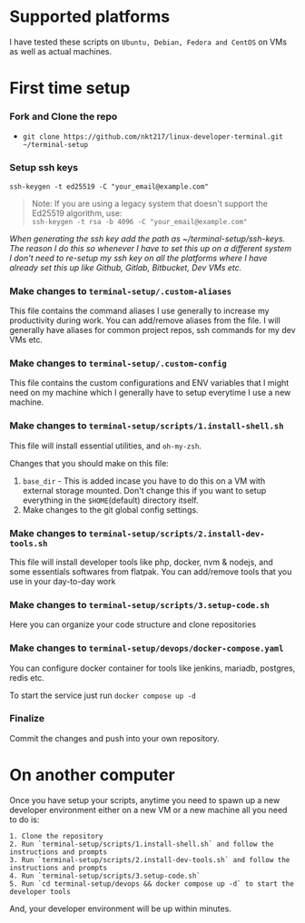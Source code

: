 # Supported platforms

I have tested these scripts on `Ubuntu, Debian, Fedora and CentOS` on VMs as well as actual machines.

# First time setup

### Fork and Clone the repo
* `git clone https://github.com/nkt217/linux-developer-terminal.git ~/terminal-setup`

### Setup ssh keys
`ssh-keygen -t ed25519 -C "your_email@example.com"`

> Note: If you are using a legacy system that doesn't support the Ed25519 algorithm, use: <br>
>`ssh-keygen -t rsa -b 4096 -C "your_email@example.com"`

_When generating the ssh key add the path as ~/terminal-setup/ssh-keys. The reason I do this so whenever I have to set this up on a different system I don't need to re-setup my ssh key on all the platforms where I have already set this up like Github, Gitlab, Bitbucket, Dev VMs etc._

### Make changes to `terminal-setup/.custom-aliases`
This file contains the command aliases I use generally to increase my productivity during work. You can add/remove aliases from the file. I will generally have aliases for common project repos, ssh commands for my dev VMs etc.

### Make changes to `terminal-setup/.custom-config`
This file contains the custom configurations and ENV variables that I might need on my machine which I generally have to setup everytime I use a new machine.

### Make changes to `terminal-setup/scripts/1.install-shell.sh`
This file will install essential utilities, and `oh-my-zsh`.

Changes that you should make on this file:
1. `base_dir` - This is added incase you have to do this on a VM with external storage mounted. Don't change this if you want to setup everything in the `$HOME`(default) directory itself.
2. Make changes to the git global config settings. 

### Make changes to `terminal-setup/scripts/2.install-dev-tools.sh`
This file will install developer tools like php, docker, nvm & nodejs, and some essentials softwares from flatpak.
You can add/remove tools that you use in your day-to-day work

### Make changes to `terminal-setup/scripts/3.setup-code.sh`
Here you can organize your code structure and clone repositories

### Make changes to `terminal-setup/devops/docker-compose.yaml`
You can configure docker container for tools like jenkins, mariadb, postgres, redis etc. 

To start the service just run `docker compose up -d`

### Finalize
Commit the changes and push into your own repository.

# On another computer
Once you have setup your scripts, anytime you need to spawn up a new developer environment either on a new VM or a new machine all you need to do is:
```
1. Clone the repository
2. Run `terminal-setup/scripts/1.install-shell.sh` and follow the instructions and prompts
3. Run `terminal-setup/scripts/2.install-dev-tools.sh` and follow the instructions and prompts
4. Run `terminal-setup/scripts/3.setup-code.sh` 
5. Run `cd terminal-setup/devops && docker compose up -d` to start the developer tools
```

And, your developer environment will be up within minutes.

